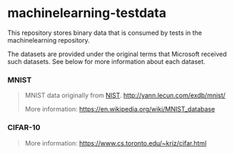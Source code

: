 # machinelearning-testdata
This repository stores binary data that is consumed by tests in the machinelearning repository.

The datasets are provided under the original terms that Microsoft received such datasets. See below for more information about each dataset.

### MNIST

> MNIST data originally from [NIST](https://www.nist.gov). http://yann.lecun.com/exdb/mnist/
>
> More information: https://en.wikipedia.org/wiki/MNIST_database 

### CIFAR-10

> More information: https://www.cs.toronto.edu/~kriz/cifar.html

